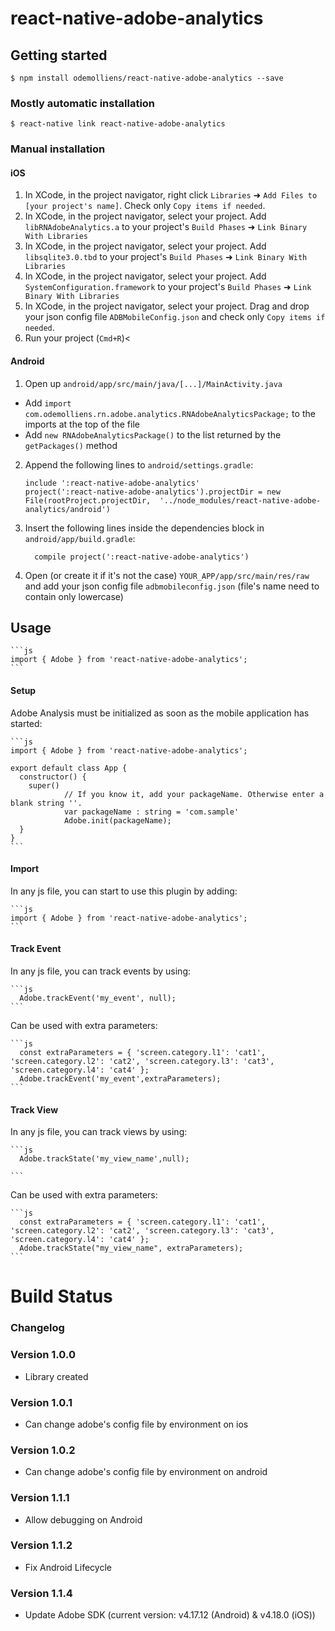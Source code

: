 
# react-native-adobe-analytics

## Getting started

`$ npm install odemolliens/react-native-adobe-analytics --save`

### Mostly automatic installation

`$ react-native link react-native-adobe-analytics`

### Manual installation


#### iOS

1. In XCode, in the project navigator, right click `Libraries` ➜ `Add Files to [your project's name]`. Check only `Copy items if needed`.
2. In XCode, in the project navigator, select your project. Add `libRNAdobeAnalytics.a` to your project's `Build Phases` ➜ `Link Binary With Libraries`
3. In XCode, in the project navigator, select your project. Add `libsqlite3.0.tbd` to your project's `Build Phases` ➜ `Link Binary With Libraries`
4. In XCode, in the project navigator, select your project. Add `SystemConfiguration.framework` to your project's `Build Phases` ➜ `Link Binary With Libraries`
5. In XCode, in the project navigator, select your project. Drag and drop your json config file `ADBMobileConfig.json` and check only `Copy items if needed`.
6. Run your project (`Cmd+R`)<

#### Android

1. Open up `android/app/src/main/java/[...]/MainActivity.java`
  - Add `import com.odemolliens.rn.adobe.analytics.RNAdobeAnalyticsPackage;` to the imports at the top of the file
  - Add `new RNAdobeAnalyticsPackage()` to the list returned by the `getPackages()` method
2. Append the following lines to `android/settings.gradle`:
  	```
  	include ':react-native-adobe-analytics'
  	project(':react-native-adobe-analytics').projectDir = new File(rootProject.projectDir, 	'../node_modules/react-native-adobe-analytics/android')
  	```
3. Insert the following lines inside the dependencies block in `android/app/build.gradle`:
  	```
      compile project(':react-native-adobe-analytics')
  	```
4. Open (or create it if it's not the case) `YOUR_APP/app/src/main/res/raw` and add your json config file `adbmobileconfig.json` (file's name need to contain only lowercase)

## Usage
  	```js
  	import { Adobe } from 'react-native-adobe-analytics';
  	```


#### Setup

Adobe Analysis must be initialized as soon as the mobile application has started:

  	```js
  	import { Adobe } from 'react-native-adobe-analytics';

  	export default class App {
  	  constructor() {
  	    super()
				// If you know it, add your packageName. Otherwise enter a blank string ''.
				var packageName : string = 'com.sample'
				Adobe.init(packageName);
  	  }
  	}
  	```

#### Import

In any js file, you can start to use this plugin by adding:

  	```js
  	import { Adobe } from 'react-native-adobe-analytics';
  	```

#### Track Event

In any js file, you can track events by using:

  	```js
  	  Adobe.trackEvent('my_event', null);
  	```

Can be used with extra parameters:

  	```js
  	  const extraParameters = { 'screen.category.l1': 'cat1', 'screen.category.l2': 'cat2', 'screen.category.l3': 'cat3', 'screen.category.l4': 'cat4' };
  	  Adobe.trackEvent('my_event',extraParameters);
  	```


#### Track View

In any js file, you can track views by using:

  	```js
  	  Adobe.trackState('my_view_name',null);

  	```

Can be used with extra parameters:

  	```js
  	  const extraParameters = { 'screen.category.l1': 'cat1', 'screen.category.l2': 'cat2', 'screen.category.l3': 'cat3', 'screen.category.l4': 'cat4' };
  	  Adobe.trackState("my_view_name", extraParameters);
  	```

  # Build Status
### Changelog

### Version 1.0.0
 - Library created

### Version 1.0.1
 - Can change adobe's config file by environment on ios

### Version 1.0.2
 - Can change adobe's config file by environment on android

### Version 1.1.1
 - Allow debugging on Android

### Version 1.1.2
 - Fix Android Lifecycle

### Version 1.1.4
 - Update Adobe SDK (current version: v4.17.12 (Android) & v4.18.0 (iOS))
